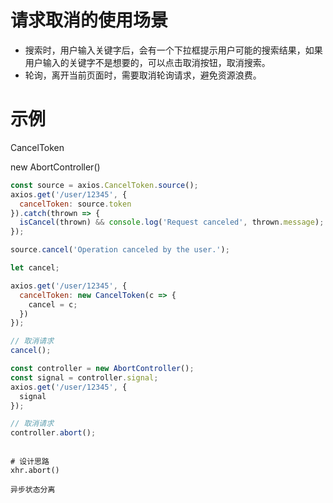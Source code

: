 # 请求取消的使用场景

- 搜索时，用户输入关键字后，会有一个下拉框提示用户可能的搜索结果，如果用户输入的关键字不是想要的，可以点击取消按钮，取消搜索。
- 轮询，离开当前页面时，需要取消轮询请求，避免资源浪费。

# 示例

CancelToken

new AbortController()

```js
const source = axios.CancelToken.source();
axios.get('/user/12345', {
  cancelToken: source.token
}).catch(thrown => {
  isCancel(thrown) && console.log('Request canceled', thrown.message);
});

source.cancel('Operation canceled by the user.');
```

```js
let cancel;

axios.get('/user/12345', {
  cancelToken: new CancelToken(c => {
    cancel = c;
  })
});

// 取消请求
cancel();
```

```js
const controller = new AbortController();
const signal = controller.signal;
axios.get('/user/12345', {
  signal
});

// 取消请求
controller.abort();
```
```

# 设计思路
xhr.abort()

异步状态分离

